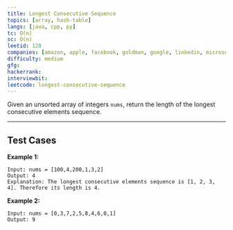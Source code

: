 ```yaml
---
title: Longest Consecutive Sequence
topics: [array, hash-table]
langs: [java, cpp, py]
tc: O(n)
sc: O(n)
leetid: 128
companies: [amazon, apple, facebook, goldman, google, linkedin, microsoft, salesforce]
difficulty: medium
gfg: 
hackerrank: 
interviewbit: 
leetcode: longest-consecutive-sequence
---
```


Given an unsorted array of integers `nums`, return the length of the longest consecutive elements sequence.

---

## Test Cases

**Example 1:** 
```
Input: nums = [100,4,200,1,3,2]
Output: 4
Explanation: The longest consecutive elements sequence is [1, 2, 3, 4]. Therefore its length is 4.
```

**Example 2:** 
```
Input: nums = [0,3,7,2,5,8,4,6,0,1]
Output: 9
```
